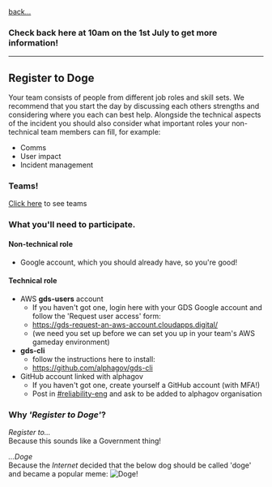 [back...](/docs)  

### Check back here at 10am on the 1st July to get more information!

----

## Register to Doge

Your team consists of people from different job roles and skill sets. We recommend that you start the day by discussing each others strengths and considering where you each can best help. Alongside the technical aspects of the incident you should also consider what important roles your non-technical team members can fill, for example:

- Comms
- User impact
- Incident management

### Teams!

[Click here](register-to-doge-teams) to see teams

### What you'll need to participate.

#### Non-technical role
- Google account, which you should already have, so you're good!

#### Technical role
- AWS **gds-users** account
  - If you haven't got one, login here with your GDS Google account and follow the 'Request user access' form:
  - <https://gds-request-an-aws-account.cloudapps.digital/>
  - (we need you set up before we can set you up in your team's AWS gameday environment)
- **gds-cli**
  - follow the instructions here to install:
  - <https://github.com/alphagov/gds-cli>
- GitHub account linked with alphagov
  - If you haven't got one, create yourself a GitHub account (with MFA!)
  - Post in [#reliability-eng](https://gds.slack.com/messages/CAD6NP598) and ask to be added to alphagov organisation

### Why _'Register to Doge'_?

_Register to..._  
Because this sounds like a Government thing!

_...Doge_  
Because the _Internet_ decided that the below dog should be called 'doge' and became a popular meme:
![Doge!](https://i.kym-cdn.com/entries/icons/mobile/000/013/564/doge.jpg)
